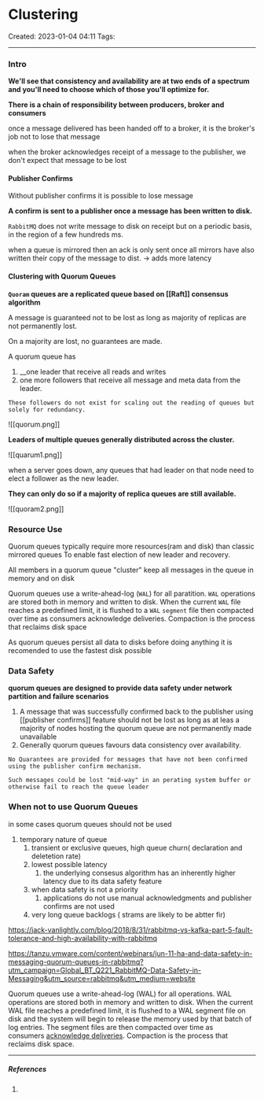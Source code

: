 # Clustering
Created: 2023-01-04 04:11
Tags: 
____

### Intro
__We'll see that consistency and availability are at two ends of a spectrum and you'll need to choose which of those you'll optimize for.__

__There is a chain of responsibility between producers, broker and consumers__

 once a message delivered has been handed off to a broker, it is the broker's job not to lose that message
 
 when the broker acknowledges receipt of a message to the publisher, we don't expect that message to be lost




#### Publisher Confirms

Without publisher confirms it is possible to lose message

__A confirm is sent to a publisher once a message has been written to disk.__

`RabbitMQ` does not write message to disk on receipt but on a periodic basis, in the region of a few hundreds ms.

when a queue is mirrored then an ack is only sent once all mirrors have also written their copy of the message to dist. -> adds more latency


#### Clustering with Quorum Queues

__`Quoram` queues are a replicated queue based on [[Raft]] consensus algorithm__

A message is guaranteed not to be lost as long as majority of replicas are not permanently lost.

On a majority are lost, no guarantees are made.

A quorum queue has
1. __one leader that receive all reads and writes
2. one more followers that receive all message and meta data from the leader.

```ad-warning
These followers do not exist for scaling out the reading of queues but solely for redundancy.
```

![[quorum.png]]

__Leaders of multiple queues generally distributed across the cluster.__

![[quarum1.png]]

when a server goes down, any queues that had leader on that node need to elect a follower as the new leader.

__They can only do so if a majority of replica queues are still available.__

![[quoram2.png]]

### Resource Use

Quorum queues typically require more resources(ram and disk) than classic mirrored queues
To enable fast election of new leader and recovery.

All members in a quorum queue "cluster" keep all messages in the queue in memory and on disk

Quorum queues use a write-ahead-log (`WAL`) for all paratition.
`WAL` operations are stored both in memory and written to disk.
When the current `WAL` file reaches a predefined limit, it is flushed to a `WAL` `segment` file then compacted over time as consumers acknowledge deliveries.
Compaction is the process that reclaims disk space


As quorum queues persist all data to disks before doing anything it is recomended to use the fastest disk possible

### Data Safety

__quorum queues are designed to provide data safety under network partition and failure scenarios__

1. A message that was successfully confirmed back to the publisher using [[publisher confirms]] feature should not be lost as long as at leas a majority of nodes hosting the quorum queue are not permanently made unavailable
2. Generally quorum queues favours data consistency over availability.


```ad-danger
No Quarantees are provided for messages that have not been confirmed using the publisher confirm mechanism.

Such messages could be lost "mid-way" in an perating system buffer or otherwise fail to reach the queue leader
```



### When not to use Quorum Queues

in some cases quorum queues should not be used

1. temporary nature of queue
	1. transient or exclusive queues, high queue churn( declaration and deletetion rate)
	2. lowest possible latency
		1. the underlying consesus algorithm has an inherently higher latency due to its data safety feature
	3. when data safety is not a priority
		1. applications do not use manual acknowledgments and publisher confirms are not used
	4. very long queue backlogs ( strams are likely to be abtter fir)
	



https://jack-vanlightly.com/blog/2018/8/31/rabbitmq-vs-kafka-part-5-fault-tolerance-and-high-availability-with-rabbitmq


https://tanzu.vmware.com/content/webinars/jun-11-ha-and-data-safety-in-messaging-quorum-queues-in-rabbitmq?utm_campaign=Global_BT_Q221_RabbitMQ-Data-Safety-in-Messaging&utm_source=rabbitmq&utm_medium=website

Quorum queues use a write-ahead-log (WAL) for all operations. WAL operations are stored both in memory and written to disk. When the current WAL file reaches a predefined limit, it is flushed to a WAL segment file on disk and the system will begin to release the memory used by that batch of log entries. The segment files are then compacted over time as consumers [acknowledge deliveries](https://www.rabbitmq.com/confirms.html). Compaction is the process that reclaims disk space.


_____
##### References
1.

